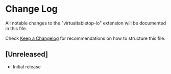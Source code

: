 # Change Log

All notable changes to the "virtualtabletop-io" extension will be documented in this file.

Check [Keep a Changelog](http://keepachangelog.com/) for recommendations on how to structure this file.

## [Unreleased]

- Initial release